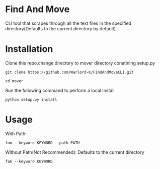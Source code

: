 
Find And Move
======

CLI tool that scrapes through all the text files in the specified directory(Defaults to the current directory by default).

Installation
============

Clone this repo,change directory to mover directory conatining setup.py

```
git clone https://github.com/Warlord-K/FindAndMoveCLI.git
```

```
cd mover
```

Run the following command to perform a local Install
```
python setup.py install
```


Usage
============

With Path:

```
fam --keyword KEYWORD --path PATH
```

Without Path(Not Recommended):
Defaults to the current directory
```
fam --keyword KEYWORD
```

